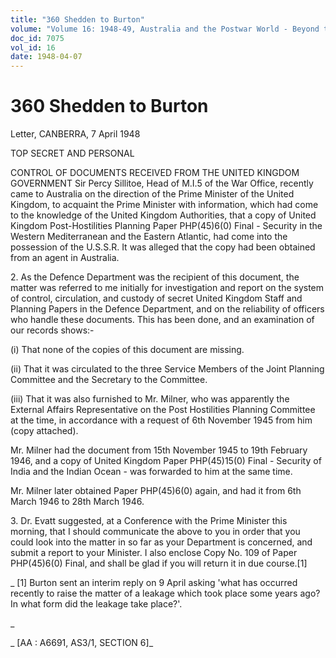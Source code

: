 ```yaml
---
title: "360 Shedden to Burton"
volume: "Volume 16: 1948-49, Australia and the Postwar World - Beyond the Region"
doc_id: 7075
vol_id: 16
date: 1948-04-07
---
```


# 360 Shedden to Burton

Letter, CANBERRA, 7 April 1948

TOP SECRET AND PERSONAL

CONTROL OF DOCUMENTS RECEIVED FROM THE UNITED KINGDOM GOVERNMENT Sir Percy Sillitoe, Head of M.I.5 of the War Office, recently came to Australia on the direction of the Prime Minister of the United Kingdom, to acquaint the Prime Minister with information, which had come to the knowledge of the United Kingdom Authorities, that a copy of United Kingdom Post-Hostilities Planning Paper PHP(45)6(0) Final - Security in the Western Mediterranean and the Eastern Atlantic, had come into the possession of the U.S.S.R. It was alleged that the copy had been obtained from an agent in Australia.

2\. As the Defence Department was the recipient of this document, the matter was referred to me initially for investigation and report on the system of control, circulation, and custody of secret United Kingdom Staff and Planning Papers in the Defence Department, and on the reliability of officers who handle these documents. This has been done, and an examination of our records shows:-

(i) That none of the copies of this document are missing.

(ii) That it was circulated to the three Service Members of the Joint Planning Committee and the Secretary to the Committee.

(iii) That it was also furnished to Mr. Milner, who was apparently the External Affairs Representative on the Post Hostilities Planning Committee at the time, in accordance with a request of 6th November 1945 from him (copy attached).

Mr. Milner had the document from 15th November 1945 to 19th February 1946, and a copy of United Kingdom Paper PHP(45)15(0) Final - Security of India and the Indian Ocean - was forwarded to him at the same time.

Mr. Milner later obtained Paper PHP(45)6(0) again, and had it from 6th March 1946 to 28th March 1946.

3\. Dr. Evatt suggested, at a Conference with the Prime Minister this morning, that I should communicate the above to you in order that you could look into the matter in so far as your Department is concerned, and submit a report to your Minister. I also enclose Copy No. 109 of Paper PHP(45)6(0) Final, and shall be glad if you will return it in due course.[1]

_ [1] Burton sent an interim reply on 9 April asking 'what has occurred recently to raise the matter of a leakage which took place some years ago? In what form did the leakage take place?'.

_

_ [AA : A6691, AS3/1, SECTION 6]_
